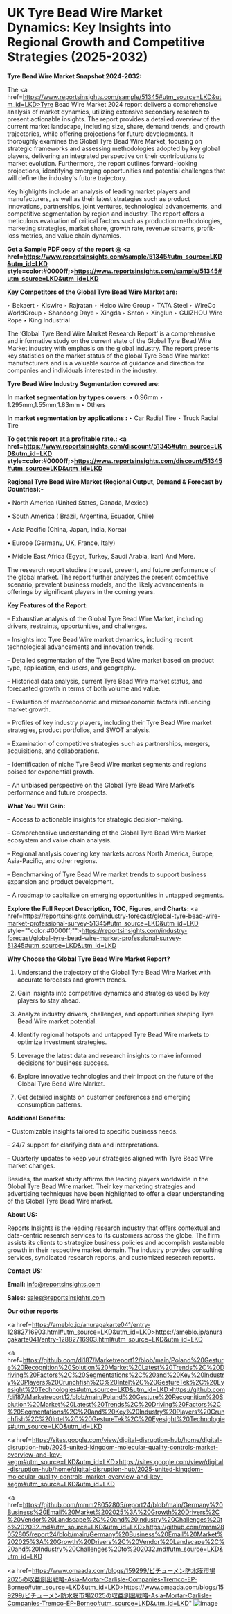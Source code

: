 # UK Tyre Bead Wire Market Dynamics: Key Insights into Regional Growth and Competitive Strategies (2025-2032)

<strong>Tyre Bead Wire Market Snapshot 2024-2032:</strong>

The <a href=https://www.reportsinsights.com/sample/51345#utm_source=LKD&utm_id=LKD>Tyre Bead Wire Market 2024 report</a> delivers a comprehensive analysis of market dynamics, utilizing extensive secondary research to present actionable insights. The report provides a detailed overview of the current market landscape, including size, share, demand trends, and growth trajectories, while offering projections for future developments. It thoroughly examines the Global Tyre Bead Wire Market, focusing on strategic frameworks and assessing methodologies adopted by key global players, delivering an integrated perspective on their contributions to market evolution. Furthermore, the report outlines forward-looking projections, identifying emerging opportunities and potential challenges that will define the industry's future trajectory.

Key highlights include an analysis of leading market players and manufacturers, as well as their latest strategies such as product innovations, partnerships, joint ventures, technological advancements, and competitive segmentation by region and industry. The report offers a meticulous evaluation of critical factors such as production methodologies, marketing strategies, market share, growth rate, revenue streams, profit-loss metrics, and value chain dynamics.

<strong>Get a Sample PDF copy of the report @ <a href=https://www.reportsinsights.com/sample/51345#utm_source=LKD&utm_id=LKD style=color:#0000ff;>https://www.reportsinsights.com/sample/51345#utm_source=LKD&utm_id=LKD</a></strong>

<strong>Key Competitors of the Global Tyre Bead Wire Market are:</strong>

‣ Bekaert
‣ Kiswire
‣ Rajratan
‣ Heico Wire Group
‣ TATA Steel
‣ WireCo WorldGroup
‣ Shandong Daye
‣ Xingda
‣ Snton
‣ Xinglun
‣ GUIZHOU Wire Rope
‣ King Industrial

The ‘Global Tyre Bead Wire Market Research Report’ is a comprehensive and informative study on the current state of the Global Tyre Bead Wire Market industry with emphasis on the global industry. The report presents key statistics on the market status of the global Tyre Bead Wire market manufacturers and is a valuable source of guidance and direction for companies and individuals interested in the industry.

<strong>Tyre Bead Wire Industry Segmentation covered are:</strong>

<strong>In market segmentation by types covers: </strong> 
‣ 0.96mm
‣ 1.295mm,1.55mm,1.83mm
‣ Others

<strong>In market segmentation by applications :</strong> 
‣ Car Radial Tire
‣ Truck Radial Tire

<strong>To get this report at a profitable rate.: <a href=https://www.reportsinsights.com/discount/51345#utm_source=LKD&utm_id=LKD style=color:#0000ff;>https://www.reportsinsights.com/discount/51345#utm_source=LKD&utm_id=LKD</a></strong>

<strong>Regional Tyre Bead Wire Market (Regional Output, Demand &amp; Forecast by Countries):-</strong>

• North America (United States, Canada, Mexico)

• South America ( Brazil, Argentina, Ecuador, Chile)

• Asia Pacific (China, Japan, India, Korea)

• Europe (Germany, UK, France, Italy)

• Middle East Africa (Egypt, Turkey, Saudi Arabia, Iran) And More.

The research report studies the past, present, and future performance of the global market. The report further analyzes the present competitive scenario, prevalent business models, and the likely advancements in offerings by significant players in the coming years.

<strong>Key Features of the Report:</strong>

– Exhaustive analysis of the Global Tyre Bead Wire Market, including drivers, restraints, opportunities, and challenges.

– Insights into Tyre Bead Wire market dynamics, including recent technological advancements and innovation trends.

– Detailed segmentation of the Tyre Bead Wire market based on product type, application, end-users, and geography.

– Historical data analysis, current Tyre Bead Wire market status, and forecasted growth in terms of both volume and value.

– Evaluation of macroeconomic and microeconomic factors influencing market growth.

– Profiles of key industry players, including their Tyre Bead Wire market strategies, product portfolios, and SWOT analysis.

– Examination of competitive strategies such as partnerships, mergers, acquisitions, and collaborations.

– Identification of niche Tyre Bead Wire market segments and regions poised for exponential growth.

– An unbiased perspective on the Global Tyre Bead Wire Market’s performance and future prospects.

<strong>What You Will Gain:</strong>

– Access to actionable insights for strategic decision-making.

– Comprehensive understanding of the Global Tyre Bead Wire Market ecosystem and value chain analysis.

– Regional analysis covering key markets across North America, Europe, Asia-Pacific, and other regions.

– Benchmarking of Tyre Bead Wire market trends to support business expansion and product development.

– A roadmap to capitalize on emerging opportunities in untapped segments.

<strong>Explore the Full Report Description, TOC, Figures, and Charts:</strong>
<a href=https://reportsinsights.com/industry-forecast/global-tyre-bead-wire-market-professional-survey-51345#utm_source=LKD&utm_id=LKD style=""color:#0000ff;"">https://reportsinsights.com/industry-forecast/global-tyre-bead-wire-market-professional-survey-51345#utm_source=LKD&utm_id=LKD</a>

<strong>Why Choose the Global Tyre Bead Wire Market Report?</strong>

1. Understand the trajectory of the Global Tyre Bead Wire Market with accurate forecasts and growth trends.

2. Gain insights into competitive dynamics and strategies used by key players to stay ahead.

3. Analyze industry drivers, challenges, and opportunities shaping Tyre Bead Wire market potential.

4. Identify regional hotspots and untapped Tyre Bead Wire markets to optimize investment strategies.

5. Leverage the latest data and research insights to make informed decisions for business success.

6. Explore innovative technologies and their impact on the future of the Global Tyre Bead Wire Market.

7. Get detailed insights on customer preferences and emerging consumption patterns.

<strong>Additional Benefits:</strong>

– Customizable insights tailored to specific business needs.

– 24/7 support for clarifying data and interpretations.

– Quarterly updates to keep your strategies aligned with Tyre Bead Wire market changes.

Besides, the market study affirms the leading players worldwide in the Global Tyre Bead Wire market. Their key marketing strategies and advertising techniques have been highlighted to offer a clear understanding of the Global Tyre Bead Wire market.

<strong><strong>About US</strong>:</strong>

Reports Insights is the leading research industry that offers contextual and data-centric research services to its customers across the globe. The firm assists its clients to strategize business policies and accomplish sustainable growth in their respective market domain. The industry provides consulting services, syndicated research reports, and customized research reports.

<strong>Contact US:</strong>

<p class=><b>Email:</b> <a href=mailto:info@reportsinsights.com>info@reportsinsights.com</a></p>
<p class=><b>Sales:</b> <a href=mailto:sales@reportsinsights.com>sales@reportsinsights.com</a></p>

<strong>Our other reports</strong>

<a href=https://ameblo.jp/anuragakarte041/entry-12882716903.html#utm_source=LKD&utm_id=LKD>https://ameblo.jp/anuragakarte041/entry-12882716903.html#utm_source=LKD&utm_id=LKD</a>

<a href=https://github.com/di187/Marketreport12/blob/main/Poland%20Gesture%20Recognition%20Solution%20Market%20Latest%20Trends%2C%20Driving%20Factors%2C%20Segmentations%2C%20and%20Key%20Industry%20Players%20Crunchfish%2C%20Intel%2C%20GestureTek%2C%20Eyesight%20Technologies#utm_source=LKD&utm_id=LKD>https://github.com/di187/Marketreport12/blob/main/Poland%20Gesture%20Recognition%20Solution%20Market%20Latest%20Trends%2C%20Driving%20Factors%2C%20Segmentations%2C%20and%20Key%20Industry%20Players%20Crunchfish%2C%20Intel%2C%20GestureTek%2C%20Eyesight%20Technologies#utm_source=LKD&utm_id=LKD</a>

<a href=https://sites.google.com/view/digital-disruption-hub/home/digital-disruption-hub/2025-united-kingdom-molecular-quality-controls-market-overview-and-key-segm#utm_source=LKD&utm_id=LKD>https://sites.google.com/view/digital-disruption-hub/home/digital-disruption-hub/2025-united-kingdom-molecular-quality-controls-market-overview-and-key-segm#utm_source=LKD&utm_id=LKD</a>

<a href=https://github.com/mmm28052805/report24/blob/main/Germany%20Business%20Email%20Market%202025%3A%20Growth%20Drivers%2C%20Vendor%20Landscape%2C%20and%20Industry%20Challenges%20to%202032.md#utm_source=LKD&utm_id=LKD>https://github.com/mmm28052805/report24/blob/main/Germany%20Business%20Email%20Market%202025%3A%20Growth%20Drivers%2C%20Vendor%20Landscape%2C%20and%20Industry%20Challenges%20to%202032.md#utm_source=LKD&utm_id=LKD</a>

<a href=https://www.omaada.com/blogs/159299/ビチューメン防水膜市場2025の収益創出戦略-Asia-Mortar-Carlisle-Companies-Tremco-EP-Borneo#utm_source=LKD&utm_id=LKD>https://www.omaada.com/blogs/159299/ビチューメン防水膜市場2025の収益創出戦略-Asia-Mortar-Carlisle-Companies-Tremco-EP-Borneo#utm_source=LKD&utm_id=LKD</a>"
![image](https://github.com/user-attachments/assets/df7fbbb3-6a8e-4c52-a05b-f65606418be5)
